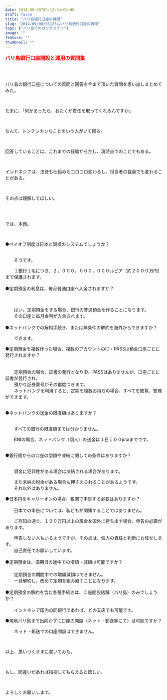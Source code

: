 ```yaml
---
date: 2014-09-08T05:12:34+09:00
draft: false
title: "バリ島銀行口座の質問"
slug: "2014/09/08/051234/バリ島銀行口座の質問"
tags: ["バリ島でのロングステイ"]
image: ""
feature: ""
thumbnail: ""
---
```

<p><font color="#ff0000" size="3"><strong>バリ島銀行口座開設と運用の質問集</strong></font></p><br/><br/><p>バリ島の銀行口座についての質問と回答を今まで頂いた質問を思い出しまとめてみた。</p><br/><p>たまに、「何かあったら、おたくが責任を取ってくれるんですか」</p><br/><p>なんて、トンチンカンなことをいう人がいて困る。</p><br/><p>回答していることは、これまでの経験からだし、現時点でのことでもある。</p><br/><p>インドネシアは、法律も仕組みもコロコロ変わるし、担当者の裁量でも変わることがある。</p><br/><p>その点は理解してほしい。</p><br/><br/><p>では、本題。</p><br/><p>●ペイオフ制度は日本と同様のシステムでしょうか？</p><p><br/>　　そうです。</p><p>　　１銀行１名につき、２，０００，０００，０００ルピア（約２０００万円）まで保護されます。<br/><br/>●定期預金の利息は、毎月普通口座へ入金されますか？</p><p>　</p><p>　　はい。定期預金をする場合、銀行の普通預金を作ることになります。<br/>　　その口座に毎月金利が入金されます。<br/><br/>●ネットバンクでの解約手続き、または無条件の解約を海外からできますか？<br/></p><p>　　できます。<br/></p><p>●定期預金を複数作った場合、複数のアカウントのID・PASSは預金口座ごとに発行されますか？<br/>　</p><p>　　定期預金の場合、証書の発行となりID、PASSはありませんが、口座ごとに証書が発行され、<br/>　　預かり証券番号がその都度つきます。<br/>　　ネットバンクを利用すると、定期を複数お持ちの場合、すべてを閲覧、管理ができます。</p><p><br/>●ネットバンクの送金の限度額はありますか？</p><p><br/>　　すべての銀行の限度額までは分かりません。</p><p>　　BNIの場合、ネットバンク（個人）の送金は１日１００jutaまでです。</p><p><br/>●銀行側からの口座の閉鎖や凍結に関しての条件はありますか？</p><p><br/>　　資金に犯罪性がある場合は凍結される場合があります。</p><p>　　また未納の税金がある場合も押さえられることがあるようです。<br/>　　それ以外はありません。<br/></p><p>●日本円をキャリーオンの場合、税関で申告する必要はありますか？<br/><br/>　　日本での申告については、私どもが関知することではありません。</p><p>　　ご存知の通り、１００万円以上の現金を国外に持ち出す場合、申告の必要があります。</p><p>　　申告しない人もいるようですが、その点は、個人の責任と判断にお任せします。<br/>　　自己責任でお願いしています。<br/><br/>●定期預金は、満期日の途中での増額・減額は可能ですか？<br/>　　<br/>　　定期預金の期間中での増額減額はできません。<br/>　　一旦解約し、改めて定期を組み直すことになります。<br/><br/>●定期預金の解約を含む各種手続きは、口座開設店舗（バリ島）のみでしょうか？<br/><br/>　　インドネシア国内の同銀行であれば、どの支店でも可能です。<br/></p><p>●現地バリ島まで出向かずに口座の開設（ネット・郵送等にて）は可能ですか？<br/></p><p>　　ネット・郵送での口座開設はできません。<br/></p><br/><p>以上、思いつくままに書いてみた。</p><br/><p>もし、間違いがあれば指摘してもらえると嬉しい。</p><br/><p>よろしくお願いします。</p>

